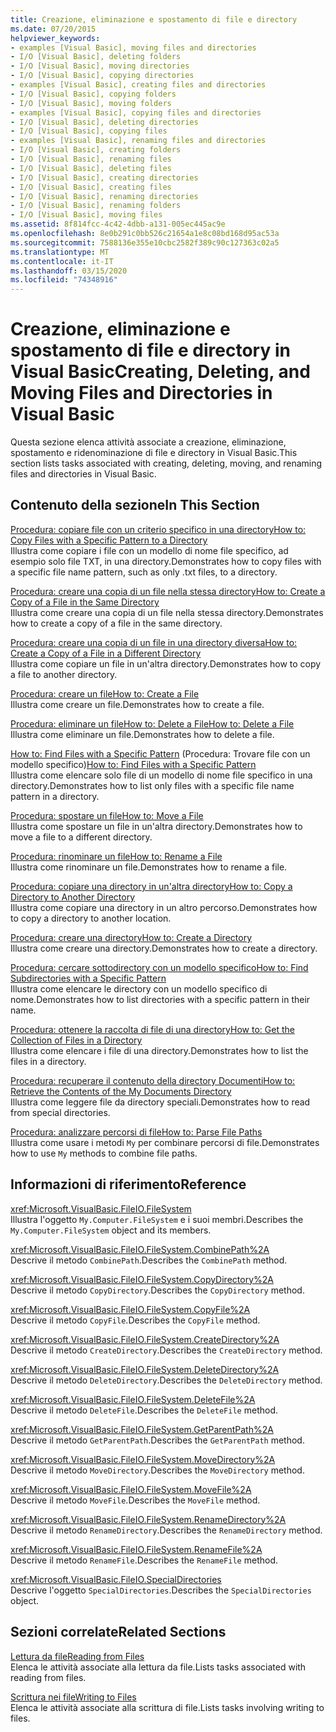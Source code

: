 ```yaml
---
title: Creazione, eliminazione e spostamento di file e directory
ms.date: 07/20/2015
helpviewer_keywords:
- examples [Visual Basic], moving files and directories
- I/O [Visual Basic], deleting folders
- I/O [Visual Basic], moving directories
- I/O [Visual Basic], copying directories
- examples [Visual Basic], creating files and directories
- I/O [Visual Basic], copying folders
- I/O [Visual Basic], moving folders
- examples [Visual Basic], copying files and directories
- I/O [Visual Basic], deleting directories
- I/O [Visual Basic], copying files
- examples [Visual Basic], renaming files and directories
- I/O [Visual Basic], creating folders
- I/O [Visual Basic], renaming files
- I/O [Visual Basic], deleting files
- I/O [Visual Basic], creating directories
- I/O [Visual Basic], creating files
- I/O [Visual Basic], renaming directories
- I/O [Visual Basic], renaming folders
- I/O [Visual Basic], moving files
ms.assetid: 8f814fcc-4c42-4dbb-a131-005ec445ac9e
ms.openlocfilehash: 8e0b291c0bb526c21654a1e8c08bd168d95ac53a
ms.sourcegitcommit: 7588136e355e10cbc2582f389c90c127363c02a5
ms.translationtype: MT
ms.contentlocale: it-IT
ms.lasthandoff: 03/15/2020
ms.locfileid: "74348916"
---
```

# <a name="creating-deleting-and-moving-files-and-directories-in-visual-basic"></a><span data-ttu-id="fee46-102">Creazione, eliminazione e spostamento di file e directory in Visual Basic</span><span class="sxs-lookup"><span data-stu-id="fee46-102">Creating, Deleting, and Moving Files and Directories in Visual Basic</span></span>

<span data-ttu-id="fee46-103">Questa sezione elenca attività associate a creazione, eliminazione, spostamento e ridenominazione di file e directory in Visual Basic.</span><span class="sxs-lookup"><span data-stu-id="fee46-103">This section lists tasks associated with creating, deleting, moving, and renaming files and directories in Visual Basic.</span></span>  
  
## <a name="in-this-section"></a><span data-ttu-id="fee46-104">Contenuto della sezione</span><span class="sxs-lookup"><span data-stu-id="fee46-104">In This Section</span></span>  

 [<span data-ttu-id="fee46-105">Procedura: copiare file con un criterio specifico in una directory</span><span class="sxs-lookup"><span data-stu-id="fee46-105">How to: Copy Files with a Specific Pattern to a Directory</span></span>](../../../../visual-basic/developing-apps/programming/drives-directories-files/how-to-copy-files-with-a-specific-pattern-to-a-directory.md)  
 <span data-ttu-id="fee46-106">Illustra come copiare i file con un modello di nome file specifico, ad esempio solo file TXT, in una directory.</span><span class="sxs-lookup"><span data-stu-id="fee46-106">Demonstrates how to copy files with a specific file name pattern, such as only .txt files, to a directory.</span></span>  
  
 [<span data-ttu-id="fee46-107">Procedura: creare una copia di un file nella stessa directory</span><span class="sxs-lookup"><span data-stu-id="fee46-107">How to: Create a Copy of a File in the Same Directory</span></span>](../../../../visual-basic/developing-apps/programming/drives-directories-files/how-to-create-a-copy-of-a-file-in-the-same-directory.md)  
 <span data-ttu-id="fee46-108">Illustra come creare una copia di un file nella stessa directory.</span><span class="sxs-lookup"><span data-stu-id="fee46-108">Demonstrates how to create a copy of a file in the same directory.</span></span>  
  
 [<span data-ttu-id="fee46-109">Procedura: creare una copia di un file in una directory diversa</span><span class="sxs-lookup"><span data-stu-id="fee46-109">How to: Create a Copy of a File in a Different Directory</span></span>](../../../../visual-basic/developing-apps/programming/drives-directories-files/how-to-create-a-copy-of-a-file-in-a-different-directory.md)  
 <span data-ttu-id="fee46-110">Illustra come copiare un file in un'altra directory.</span><span class="sxs-lookup"><span data-stu-id="fee46-110">Demonstrates how to copy a file to another directory.</span></span>  
  
 [<span data-ttu-id="fee46-111">Procedura: creare un file</span><span class="sxs-lookup"><span data-stu-id="fee46-111">How to: Create a File</span></span>](../../../../visual-basic/developing-apps/programming/drives-directories-files/how-to-create-a-file.md)  
 <span data-ttu-id="fee46-112">Illustra come creare un file.</span><span class="sxs-lookup"><span data-stu-id="fee46-112">Demonstrates how to create a file.</span></span>  
  
 [<span data-ttu-id="fee46-113">Procedura: eliminare un fileHow to: Delete a File</span><span class="sxs-lookup"><span data-stu-id="fee46-113">How to: Delete a File</span></span>](../../../../visual-basic/developing-apps/programming/drives-directories-files/how-to-delete-a-file.md)  
 <span data-ttu-id="fee46-114">Illustra come eliminare un file.</span><span class="sxs-lookup"><span data-stu-id="fee46-114">Demonstrates how to delete a file.</span></span>  
  
 <span data-ttu-id="fee46-115">[How to: Find Files with a Specific Pattern](../../../../visual-basic/developing-apps/programming/drives-directories-files/how-to-find-files-with-a-specific-pattern.md) (Procedura: Trovare file con un modello specifico)</span><span class="sxs-lookup"><span data-stu-id="fee46-115">[How to: Find Files with a Specific Pattern](../../../../visual-basic/developing-apps/programming/drives-directories-files/how-to-find-files-with-a-specific-pattern.md)</span></span>  
 <span data-ttu-id="fee46-116">Illustra come elencare solo file di un modello di nome file specifico in una directory.</span><span class="sxs-lookup"><span data-stu-id="fee46-116">Demonstrates how to list only files with a specific file name pattern in a directory.</span></span>  
  
 [<span data-ttu-id="fee46-117">Procedura: spostare un file</span><span class="sxs-lookup"><span data-stu-id="fee46-117">How to: Move a File</span></span>](../../../../visual-basic/developing-apps/programming/drives-directories-files/how-to-move-a-file.md)  
 <span data-ttu-id="fee46-118">Illustra come spostare un file in un'altra directory.</span><span class="sxs-lookup"><span data-stu-id="fee46-118">Demonstrates how to move a file to a different directory.</span></span>  
  
 [<span data-ttu-id="fee46-119">Procedura: rinominare un file</span><span class="sxs-lookup"><span data-stu-id="fee46-119">How to: Rename a File</span></span>](../../../../visual-basic/developing-apps/programming/drives-directories-files/how-to-rename-a-file.md)  
 <span data-ttu-id="fee46-120">Illustra come rinominare un file.</span><span class="sxs-lookup"><span data-stu-id="fee46-120">Demonstrates how to rename a file.</span></span>  
  
 [<span data-ttu-id="fee46-121">Procedura: copiare una directory in un'altra directory</span><span class="sxs-lookup"><span data-stu-id="fee46-121">How to: Copy a Directory to Another Directory</span></span>](../../../../visual-basic/developing-apps/programming/drives-directories-files/how-to-copy-a-directory-to-another-directory.md)  
 <span data-ttu-id="fee46-122">Illustra come copiare una directory in un altro percorso.</span><span class="sxs-lookup"><span data-stu-id="fee46-122">Demonstrates how to copy a directory to another location.</span></span>  
  
 [<span data-ttu-id="fee46-123">Procedura: creare una directory</span><span class="sxs-lookup"><span data-stu-id="fee46-123">How to: Create a Directory</span></span>](../../../../visual-basic/developing-apps/programming/drives-directories-files/how-to-create-a-directory.md)  
 <span data-ttu-id="fee46-124">Illustra come creare una directory.</span><span class="sxs-lookup"><span data-stu-id="fee46-124">Demonstrates how to create a directory.</span></span>  
  
 [<span data-ttu-id="fee46-125">Procedura: cercare sottodirectory con un modello specifico</span><span class="sxs-lookup"><span data-stu-id="fee46-125">How to: Find Subdirectories with a Specific Pattern</span></span>](../../../../visual-basic/developing-apps/programming/drives-directories-files/how-to-find-subdirectories-with-a-specific-pattern.md)  
 <span data-ttu-id="fee46-126">Illustra come elencare le directory con un modello specifico di nome.</span><span class="sxs-lookup"><span data-stu-id="fee46-126">Demonstrates how to list directories with a specific pattern in their name.</span></span>  
  
 [<span data-ttu-id="fee46-127">Procedura: ottenere la raccolta di file di una directory</span><span class="sxs-lookup"><span data-stu-id="fee46-127">How to: Get the Collection of Files in a Directory</span></span>](../../../../visual-basic/developing-apps/programming/drives-directories-files/how-to-get-the-collection-of-files-in-a-directory.md)  
 <span data-ttu-id="fee46-128">Illustra come elencare i file di una directory.</span><span class="sxs-lookup"><span data-stu-id="fee46-128">Demonstrates how to list the files in a directory.</span></span>  
  
 [<span data-ttu-id="fee46-129">Procedura: recuperare il contenuto della directory Documenti</span><span class="sxs-lookup"><span data-stu-id="fee46-129">How to: Retrieve the Contents of the My Documents Directory</span></span>](../../../../visual-basic/developing-apps/programming/drives-directories-files/how-to-retrieve-the-contents-of-the-my-documents-directory.md)  
 <span data-ttu-id="fee46-130">Illustra come leggere file da directory speciali.</span><span class="sxs-lookup"><span data-stu-id="fee46-130">Demonstrates how to read from special directories.</span></span>  
  
 [<span data-ttu-id="fee46-131">Procedura: analizzare percorsi di file</span><span class="sxs-lookup"><span data-stu-id="fee46-131">How to: Parse File Paths</span></span>](../../../../visual-basic/developing-apps/programming/drives-directories-files/how-to-parse-file-paths.md)  
 <span data-ttu-id="fee46-132">Illustra come usare i metodi `My` per combinare percorsi di file.</span><span class="sxs-lookup"><span data-stu-id="fee46-132">Demonstrates how to use `My` methods to combine file paths.</span></span>  
  
## <a name="reference"></a><span data-ttu-id="fee46-133">Informazioni di riferimento</span><span class="sxs-lookup"><span data-stu-id="fee46-133">Reference</span></span>  

 <xref:Microsoft.VisualBasic.FileIO.FileSystem>  
 <span data-ttu-id="fee46-134">Illustra l'oggetto `My.Computer.FileSystem` e i suoi membri.</span><span class="sxs-lookup"><span data-stu-id="fee46-134">Describes the `My.Computer.FileSystem` object and its members.</span></span>  
  
 <xref:Microsoft.VisualBasic.FileIO.FileSystem.CombinePath%2A>  
 <span data-ttu-id="fee46-135">Descrive il metodo `CombinePath`.</span><span class="sxs-lookup"><span data-stu-id="fee46-135">Describes the `CombinePath` method.</span></span>  
  
 <xref:Microsoft.VisualBasic.FileIO.FileSystem.CopyDirectory%2A>  
 <span data-ttu-id="fee46-136">Descrive il metodo `CopyDirectory`.</span><span class="sxs-lookup"><span data-stu-id="fee46-136">Describes the `CopyDirectory` method.</span></span>  
  
 <xref:Microsoft.VisualBasic.FileIO.FileSystem.CopyFile%2A>  
 <span data-ttu-id="fee46-137">Descrive il metodo `CopyFile`.</span><span class="sxs-lookup"><span data-stu-id="fee46-137">Describes the `CopyFile` method.</span></span>  
  
 <xref:Microsoft.VisualBasic.FileIO.FileSystem.CreateDirectory%2A>  
 <span data-ttu-id="fee46-138">Descrive il metodo `CreateDirectory`.</span><span class="sxs-lookup"><span data-stu-id="fee46-138">Describes the `CreateDirectory` method.</span></span>  
  
 <xref:Microsoft.VisualBasic.FileIO.FileSystem.DeleteDirectory%2A>  
 <span data-ttu-id="fee46-139">Descrive il metodo `DeleteDirectory`.</span><span class="sxs-lookup"><span data-stu-id="fee46-139">Describes the `DeleteDirectory` method.</span></span>  
  
 <xref:Microsoft.VisualBasic.FileIO.FileSystem.DeleteFile%2A>  
 <span data-ttu-id="fee46-140">Descrive il metodo `DeleteFile`.</span><span class="sxs-lookup"><span data-stu-id="fee46-140">Describes the `DeleteFile` method.</span></span>  
  
 <xref:Microsoft.VisualBasic.FileIO.FileSystem.GetParentPath%2A>  
 <span data-ttu-id="fee46-141">Descrive il metodo `GetParentPath`.</span><span class="sxs-lookup"><span data-stu-id="fee46-141">Describes the `GetParentPath` method.</span></span>  
  
 <xref:Microsoft.VisualBasic.FileIO.FileSystem.MoveDirectory%2A>  
 <span data-ttu-id="fee46-142">Descrive il metodo `MoveDirectory`.</span><span class="sxs-lookup"><span data-stu-id="fee46-142">Describes the `MoveDirectory` method.</span></span>  
  
 <xref:Microsoft.VisualBasic.FileIO.FileSystem.MoveFile%2A>  
 <span data-ttu-id="fee46-143">Descrive il metodo `MoveFile`.</span><span class="sxs-lookup"><span data-stu-id="fee46-143">Describes the `MoveFile` method.</span></span>  
  
 <xref:Microsoft.VisualBasic.FileIO.FileSystem.RenameDirectory%2A>  
 <span data-ttu-id="fee46-144">Descrive il metodo `RenameDirectory`.</span><span class="sxs-lookup"><span data-stu-id="fee46-144">Describes the `RenameDirectory` method.</span></span>  
  
 <xref:Microsoft.VisualBasic.FileIO.FileSystem.RenameFile%2A>  
 <span data-ttu-id="fee46-145">Descrive il metodo `RenameFile`.</span><span class="sxs-lookup"><span data-stu-id="fee46-145">Describes the `RenameFile` method.</span></span>  
  
 <xref:Microsoft.VisualBasic.FileIO.SpecialDirectories>  
 <span data-ttu-id="fee46-146">Descrive l'oggetto `SpecialDirectories`.</span><span class="sxs-lookup"><span data-stu-id="fee46-146">Describes the `SpecialDirectories` object.</span></span>  
  
## <a name="related-sections"></a><span data-ttu-id="fee46-147">Sezioni correlate</span><span class="sxs-lookup"><span data-stu-id="fee46-147">Related Sections</span></span>  

 [<span data-ttu-id="fee46-148">Lettura da file</span><span class="sxs-lookup"><span data-stu-id="fee46-148">Reading from Files</span></span>](../../../../visual-basic/developing-apps/programming/drives-directories-files/reading-from-files.md)  
 <span data-ttu-id="fee46-149">Elenca le attività associate alla lettura da file.</span><span class="sxs-lookup"><span data-stu-id="fee46-149">Lists tasks associated with reading from files.</span></span>  
  
 [<span data-ttu-id="fee46-150">Scrittura nei file</span><span class="sxs-lookup"><span data-stu-id="fee46-150">Writing to Files</span></span>](../../../../visual-basic/developing-apps/programming/drives-directories-files/writing-to-files.md)  
 <span data-ttu-id="fee46-151">Elenca le attività associate alla scrittura di file.</span><span class="sxs-lookup"><span data-stu-id="fee46-151">Lists tasks involving writing to files.</span></span>
